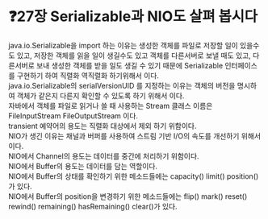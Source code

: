# ❓27장 Serializable과 NIO도 살펴 봅시다
   
java.io.Serializable을 import 하는 이유는 생성한 객체를 파일로 저장할 일이 있을수도 있고, 저장한 객체를 읽을 일이 생길수도 있고 객체를 다른서버로 보낼 때도 있고, 다른서버로 보내 생성한 객체를 받을 일도 생길 수 있기 때문에 Serializable 인터페이스를 구현하기 하여 직렬화 역직렬화 하기위해서 이다.<br>
java.io.Serializable의 serialVersionUID 를 지정하는 이유는 객체의 버전을 명시하여 객체가 같은지 다른지 확인할 수 있도록 하기 위해서 이다.<br>
자바에서 객체를 파일로 읽거나 쓸 때 사용하는 Stream 클래스 이름은 FileInputStream FileOutputStream 이다.<br>
transient 예약어의 용도는 직렬화 대상에서 제외 하기 위함이다.<br>
NIO가 생긴 이유는 채널과 버퍼를 사용하여 스트림 기반 I/O의 속도를 개선하기 위해서 이다.<br>
NIO에서 Channel의 용도는 데이터를 중간에 처리하기 위함이다.<br>
NIO에서 Buffer의 용도는 데이터를 담는 역할이다.<br>
NIO에서 Buffer의 상태를 확인하기 위한 메소드들에는 capacity() limit() position() 가 있다.<br>
NIO에서 Buffer의 position을 변경하기 위한 메소드들에는 flip() mark() reset() rewind() remaining() hasRemaining() clear()가 있다.<br>
